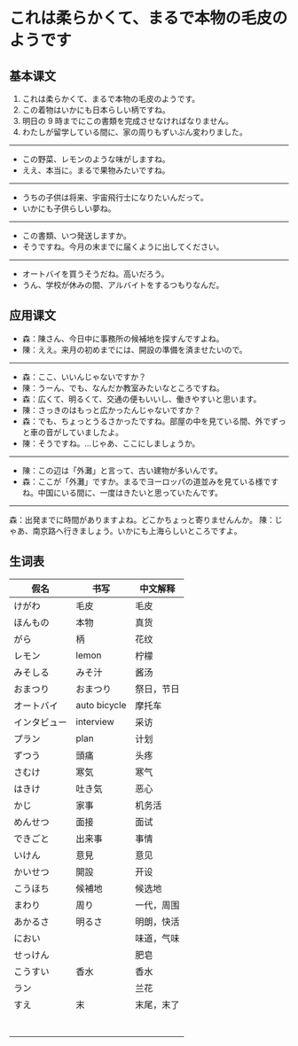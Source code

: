 # これは柔らかくて、まるで本物の毛皮のようです

## 基本课文

1. これは柔らかくて、まるで本物の毛皮のようです。
2. この着物はいかにも日本らしい柄ですね。
3. 明日の 9 時までにこの書類を完成させなければなりません。
4. わたしが留学している間に、家の周りもずいぶん変わりました。

---

- この野菜、レモンのような味がしますね。
- ええ、本当に。まるで果物みたいですね。

---

- うちの子供は将来、宇宙飛行士になりたいんだって。
- いかにも子供らしい夢ね。

---

- この書類、いつ発送しますか。
- そうですね。今月の末までに届くように出してください。

---

- オートバイを買うそうだね。高いだろう。
- うん、学校が休みの間、アルバイトをするつもりなんだ。

## 应用课文

- 森：陳さん、今日中に事務所の候補地を探すんですよね。
- 陳：ええ。来月の初めまでには、開設の準備を済ませたいので。

---

- 森：ここ、いいんじゃないですか？
- 陳：うーん、でも、なんだか教室みたいなところですね。
- 森：広くて、明るくて、交通の便もいいし、働きやすいと思います。
- 陳：さっきのはもっと広かったんじゃないですか？
- 森：でも、ちょっとうるさかったですね。部屋の中を見ている間、外でずっと車の音がしていましたよ。
- 陳：そうですね。…じゃあ、ここにしましょうか。

---

- 陳：この辺は「外灘」と言って、古い建物が多いんです。
- 森：ここが「外灘」ですか。まるでヨーロッパの道並みを見ている様ですね。中国にいる間に、一度はきたいと思っていたんです。

---

森：出発までに時間がありますよね。どこかちょっと寄りませんんか。
陳：じゃあ、南京路へ行きましょう。いかにも上海らしいところですよ。

## 生词表

| 假名         | 书写         | 中文解释   |
| ------------ | ------------ | ---------- |
| けがわ       | 毛皮         | 毛皮       |
| ほんもの     | 本物         | 真货       |
| がら         | 柄           | 花纹       |
| レモン       | lemon        | 柠檬       |
| みそしる     | みそ汁       | 酱汤       |
| おまつり     | おまつり     | 祭日，节日 |
| オートバイ   | auto bicycle | 摩托车     |
| インタビュー | interview    | 采访       |
| プラン       | plan         | 计划       |
| ずつう       | 頭痛         | 头疼       |
| さむけ       | 寒気         | 寒气       |
| はきけ       | 吐き気       | 恶心       |
| かじ         | 家事         | 机务活     |
| めんせつ     | 面接         | 面试       |
| できごと     | 出来事       | 事情       |
| いけん       | 意見         | 意见       |
| かいせつ     | 開設         | 开设       |
| こうほち     | 候補地       | 候选地     |
| まわり       | 周り         | 一代，周围 |
| あかるさ     | 明るさ       | 明朗，快活 |
| におい       |              | 味道，气味 |
| せっけん     |              | 肥皂       |
| こうすい     | 香水         | 香水       |
| ラン         |              | 兰花       |
| すえ         | 末           | 末尾，末了 |
|              |              |            |
|              |              |            |
|              |              |            |
|              |              |            |
|              |              |            |
|              |              |            |
|              |              |            |
